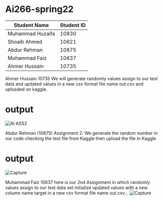 # Ai266-spring22

|      Student Name     | Student ID |
| --------------------- | ---------- |
|   Muhammad Huzaifa    |    10830   |
|   Shoaib Ahmed        |    10621   |
|   Abdur Rehman        |    10875   |
|   Muhammad Faiz       |    10637   |
|  Ahmer Hussain        |    10735   |

Ahmer Hussain 10735
 We will generate randomly values assign to our test data and updated values in a new csv format file name out.csv and uploaded on kaggle.
 
 # output
![AI ASS2](https://user-images.githubusercontent.com/99546831/167914346-1abf5216-cf30-43fb-96b8-d91adee5d575.PNG)

Abdur Rehman (10875)
Assignment 2:
We generate the random number in our code checking the test file from Kaggle then upload the file in Kaggle
 # output
![Capture](https://user-images.githubusercontent.com/87324678/167905429-7d8d72b1-57a4-49ec-bdbd-a08b3dcd9ed9.PNG)

Muhammad Faiz 10637
 here is our 2nd Assignment in which randomly values assign to our test data set initialize updated values with a new column name target in a new csv format file name out.csv...
 ![Capture](https://user-images.githubusercontent.com/99601979/167917552-06c6b38d-a1b5-4bd9-a2c6-f97d61d8d2e1.JPG)
